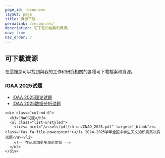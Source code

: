 ```yaml
---
page_id: resources
layout: page
title: 資源下載
permalink: /resources/
description: 可下載的檔案和資源。
nav: true
nav_order: 7
---
```


<!-- pages/resources.md -->
<div class="resources">
  <h2>可下載資源</h2>
  
  <div class="row">
    <div class="col-md-12">
      <p>在這裡您可以找到與我的工作和研究相關的各種可下載檔案和資源。</p>
    </div>
  </div>

  <div class="row mt-4">
    <div class="col-md-6">
      <h3>IOAA 2025试题</h3>
      <ul class="list-unstyled">
        <li><a href="/assets/pdf/zh-cn/IOAA_2025_Theory_zh.pdf" target="_blank"><i class="fas fa-file-pdf"></i> IOAA 2025理论试题</a></li>
        <li><a href="/assets/pdf/zh-cn/IOAA_2025_Data_zh.pdf" target="_blank"><i class="fas fa-file-pdf"></i> IOAA 2025数据分析试题</a></li>
        <!-- 在此添加更多学术论文 -->
      </ul>
    </div>
    
    <div class="col-md-6">
      <h3>CNAO试题</h3>
      <ul class="list-unstyled">
        <li><a href="/assets/pdf/zh-cn/CNAO_2025.pdf" target="_blank"><i class="fas fa-file-powerpoint"></i> 2024-2025学年全国中学生天文知识竞赛决赛试题</a></li>
        <!-- 在此添加更多演示文稿 -->
      </ul>
    </div>
  </div>